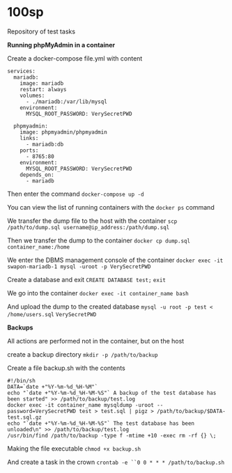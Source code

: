# 100sp
Repository of test tasks

__Running phpMyAdmin in a container__

Create a docker-compose file.yml with content
```
services:
  mariadb:
    image: mariadb
    restart: always
    volumes:
      - ./mariadb:/var/lib/mysql
    environment:
      MYSQL_ROOT_PASSWORD: VerySecretPWD

  phpmyadmin:
    image: phpmyadmin/phpmyadmin
    links: 
      - mariadb:db
    ports:
      - 8765:80
    environment:
      MYSQL_ROOT_PASSWORD: VerySecretPWD
    depends_on:
      - mariadb
```
Then enter the command `docker-compose up -d`

You can view the list of running containers with the `docker ps` command

We transfer the dump file to the host with the container `scp /path/to/dump.sql username@ip_address:/path/dump.sql`

Then we transfer the dump to the container `docker cp dump.sql container_name:/home`

We enter the DBMS management console of the container `docker exec -it swapon-mariadb-1 mysql -uroot -p
VerySecretPWD`

Create a database and exit `CREATE DATABASE test;` `exit`

We go into the container `docker exec -it container_name bash`

And upload the dump to the created database `mysql -u root -p test < /home/users.sql` `VerySecretPWD`

__Backups__

All actions are performed not in the container, but on the host

create a backup directory `mkdir -p /path/to/backup`

Create a file backup.sh with the contents
```
#!/bin/sh
DATA=`date +"%Y-%m-%d_%H-%M"`
echo "`date +"%Y-%m-%d_%H-%M-%S"` A backup of the test database has been started" >> /path/to/backup/test.log
docker exec -it container_name mysqldump -uroot --password=VerySecretPWD test > test.sql | pigz > /path/to/backup/$DATA-test.sql.gz
echo "`date +"%Y-%m-%d_%H-%M-%S"` The test database has been unloaded\n" >> /path/to/backup/test.log
/usr/bin/find /path/to/backup -type f -mtime +10 -exec rm -rf {} \;
```
Making the file executable `chmod +x backup.sh`

And create a task in the crown `crontab -e ``0 0 * * * /path/to/backup.sh`
